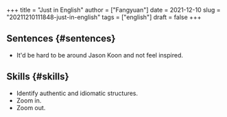 +++
title = "Just in English"
author = ["Fangyuan"]
date = 2021-12-10
slug = "20211210111848-just-in-english"
tags = ["english"]
draft = false
+++

## Sentences {#sentences}

-   It'd be hard to be around Jason Koon and not feel inspired.


## Skills {#skills}

-   Identify authentic and idiomatic structures.
-   Zoom in.
-   Zoom out.
